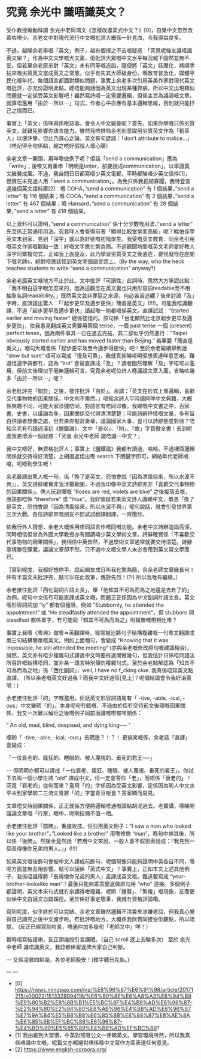 # 究竟 余光中 識唔識英文？

受仆教授煽動拜讀 余光中老師鴻文《怎樣改進英式中文？》[0]，自覺中文忽然改善咗唔少。余老文中對現代流行中文嘅批評大概係一針見血，令我得益良多。

不過，越睇余老舉嘅「英文」例子，越有個揮之不去嘅疑惑：「究竟呢條友識唔識英文架？」作為中文文學嘅大文豪，佢批評大眾嘅中文水平每況越下固然並無不妥。但若果余老原來對「英文」未有同等嘅造詣，隨便將「英文」妖魔化，將順手拈來嘅劣質英文當成英文之常態，似乎有失其大師級身份。喺教育普及化，媒體平民化嘅年代，每個語言都面對類似問題，事實上余老多次引用英美作家對現代英文嘅批評，亦充份證明此點。總唔能夠話因為英文出現某種弊病，所以中文出現類似問題就一定係受英文影響吧！雖然寫詩唔一定需要邏輯，但係主旨為議論嘅文章，就算唔濫用「由於⋯所以⋯」句式，作者心中亦應有基本邏輯思維，否則就只能抒己之情而已。

事實上「英文」係咪真係咁惡毒，會令人中文變差呢？首先，如果你學嘅只係劣質英文，就難免影響你語言能力。雖然我唔排除余老刻意取用劣質英文作為「稻草人」以便評擊，但此乃誅心之論，英文有句諺語：「don’t attribute to malice…」（唔記得全句係點，總之唔好假設人壞心腸）

余老文章一開頭，用咩嚟做例子呢？佢話「send a communication」應為「write」；後嚟又再重申「明明是letter，卻要說成communication」，以舉證英文臃贅成風。不過，我自問日日都寫唔少英文電郵，平時都睇唔少英文信件[1]，但實在未見過人用「send a communication」。為免只係我孤陋寡聞，我特登查過幾個英文語料庫[2]：喺 COHA，”send a communication” 有 1 個結果，”send a letter” 有 116 個結果；喺 COCA，”send a communication” 有 2 個結果，”send a letter” 有 467 個結果；喺 Hansard，”send a communication” 有 28 個結果，”send a letter” 有 418 個結果。

以上資料可以證明，”send a communication” 係十分少數嘅用法，”send a letter” 先至係正常通用用法。究竟咩人會覺得前者「顯得比較堂皇而高級」呢？睇怕係學英文未到家，見到「深字」就以為好勁嘅初階學生。我受嘅英文教育，同余老引用嘅英文作家嘅觀點一致：好嘅文字應化繁為簡。不過聽聞坊間嘅英文老師愛好教人深字同繁複句式，正如我上面提及，此乃學習劣質英文之後遺症，要怪就怪在座閣下嘅老師s，絕對唔應該怪到英文呢個語言頭上。(By the way, who the heck teaches students to write “send a communication” anyway?)

余老老屈英文嘅地方不止於此。文中批評「可讀性」此詞時，竟然大方承認此點：「我不明白這字眼怎麼來的，因為這觀念在英文裏也只用形容詞readable而不用抽象名詞readability。」既然英文並非罪惡之來源，何必苦苦追纏？後來討論「及」字時，直頭語出驚人：「『起步更早及邁步更快』簡直是英文」(!!!)。可能我唔識翻譯，不過「起步更早及邁步更快」讀起嚟一啲都唔係英文。直譯試試：”Started earlier and moving faster” 總係怪怪的。原句係「台北顯然比北京起步更早及邁步更快」，依我愚見翻成英文需要用兩個 tense，一個 past tense 一個 (present) perfect tense，因為兩件事其一已在過去完結，其二卻似乎仍然進行：”Taipei obviously started earlier and has moved faster than Beijing.” 若果要「簡直是英文」，嗰句大概會係「起步更早及至今邁步得更快」吧！至於余老繼續舉例話 “slow but sure” 唔可以寫成「慢及可靠」，我就真係睇唔明佢想表達咩意思喇。難道佢連字典都冇，認為 “but” 會被直譯成「及」？讀者固然理解「及」字唔可以濫用，但前文後理似乎毫無邏輯可言，究竟余老呢位詩人喺議論文章入面，省略咗幾多「由於⋯所以⋯」呢？

余老批評完「關於」之後，接住批評「由於」。余謂：「英文在形式上重邏輯，喜歡交代事物物的因果關係。中文則不盡然。」唔知余詩人平時讀開咩中文典籍，大概係興趣不同，可能大家涉獵唔同，對語言有唔同印像。我睇嘅中文書之中，百家書、史書，以議論為多，因果關係交代得清清楚楚；可能詩辭抒情嘅文章，多有留白供讀者想像之處，但若果你擬寫奏章，議論國家大事，豈可以詩辭態度對待？唔知余老有冇讀過漢初《鹽鐵論》，文中「是以」、「則」、「故」字貫徹全書！去到呢處我更增添一個疑惑：「究竟 余光中老師 識唔識⋯中文？」

我中文唔好，無資格批評人；事實上《鹽鐵論》我都冇讀過，哈哈。不過裡面邏輯關係就交待得好清楚，上網搵返佢出嚟 search 下關鍵字即可。網絡年代老師鳩噏，呃唔到學生嘅！

余老最語出驚人嘅一句，係「換了是英文，恐怕會說『因為清風徐來，所以水波不興』」。英文詩辭確實非我涉獵範圍，不過我印像中英文詩辭亦非「喜歡交代事物物的因果關係」。俾人玩到爛嘅 “Roses are red, violets are blue” 之後接落去嘅，應該都唔係 “therefore” 或 “thus”。我好懷疑若果英文詩人識睇中文，單憑「換了是英文，恐怕會說『因為清風徐來，所以水波不興』」呢句說話，就會引發世界第三次大戰。各位詩辭界嘅朋友不妨試試翻譯翻譯，一齊攬炒。

依我行外人猜想，余老大概係用唔同語言作唔同嘅功能。余老中文詩辭造詣高深，同時相信佢曾為外國大學教授亦有閱讀唔少英文學術文章。詩辭確實係「不喜歡交代事物物的因果關係」，我相信中英皆然，不過學術文章通常就要交待清楚。詩辭意境勝在朦瀧，議論文章卻不然，只不過中文嘅文學人未必會用到英文寫文學而已。

［寫到呢度，我都好想停手。諗起網友成日叫我化繁為簡，奈余老師文章臃長何！仲有半篇文未批評完，點可以在此收筆，愧對先烈！(?!) 所以我唯有繼續。］

余老接住批評「西化副詞片語太長」，舉「他知其不可為而為之地還是去赴了約」為例。呢句中文係冇可能直譯成英文嘅，問題正正係因為*中文*副詞片語太長。英文喺形容詞詞加 “ly” 都有個極限，例如 “Stubbornly, he attended the appointment” 或 “He steadfastly attended the appointment”，但 stubborn 同 steadfast 都係單字，冇可能同「知其不可為而為之」咁複雜嘅嘢相比啩？

事實上我喺《粵典》做粵=>英翻譯時，經常被迫將句子結構複雜嘅一句粵文翻譯成兩三句結構簡單嘅英文。例如上面嗰句，會變成 “Knowing that it was impossible, he still attended the meeting” (亦與余老嘅修改原句嘅建議相合)。誠然，英文亦有唔少複雜句式譯返中文時要拆返開做幾句，但我估計只係唔同語法所容許嘅結構唔同，並非某一語言特別傾向複雜句式。至於余老點解認為「知其不可為而為之地」係「西化副詞」，well, I have no f_cking clue. 我真係唔知英文點直譯。 (所以余老嘅英文好過我？而我中文好過佢[見上]？呢個結論會令我好沮喪喎！)

余老接住批評「的」字嘅濫用。佢話英文形容詞語尾有「 -tive, -able, -ical, -ous」中文變晒「的」。本身呢句冇錯嘅，不過由於佢冇交待前文後理嘅因果關係，我又一次難以解佢之後嘅例子同前面講嘅嘢有咩關係：

“ An old, mad, blind, despised, and dying king── “

嗰啲「 -tive, -able, -ical, -ous」去晒邊？！？！ 更搞笑嘅係，余老話「直譯」會變成：

「一位衰老的、瘋狂的、瞎眼的、被人蔑視的、垂死的君王──」

⋯ 但明明亦都可以譯成「一位衰老、瘋狂、瞎眼、被人蔑視、垂死的君王」。你試下去叫一個小學生將 “old” 譯成中文，佢一定會答你「老」，而唔係「衰老的」！究竟「衰老的」從何而來？濫用「的」字係因為受英文影響，定係因為啲人中文水平未到家學啲二三流文青將「的」字當青豆咁食？答案顯而易見。

文章唔交待因果關係，正正就係方便將邏輯唔通嘅論點胡混過去。老實講，喺睇開議論文章嘅「行家」眼中，呢啲技倆不值一哂。

余老接住批評「前飾」，重施故技。佢引用英文例子：”I saw a man who looked like your brother”。”Looked like a brother” 用嚟修飾 “man”，喺句中排其後，所以係「後飾」。然後余竟然話「若用中文來說，一般人會不假思索說成：『我見到一個長得像你兄弟的男人。』」(!!!)

如果英文嘅後飾句會被中文人譯成前飾句，呢個現像只能夠證明中英各自不同，喺呢方面並無互相影響。點可以話係「英式中文」？事實上，正如本文上述其他例子，我係唔識得將「長得像你兄弟的男人」直譯成英文嘅。難道要寫成 “your-brother-lookalike man”？最後只能夠乖乖變返做原句用 “who” 連接。多個例子都證明，英文本來句式就冇余講得咁複雜，呢啲「腫贅」、「繁複」嘅現像，反而更似係中文白話文自闢蹊徑。至於係好事定壞事，我就冇資格評論嘞。

寫到呢度，似乎終於可以完結。余老文章雖然邏輯不清兼夾涉嫌老屈，但我真心覺得自己讀完之後中文進步咗。冇批評嘅地方，大概係我欣賞同接受佢觀點，所以唔提。 (反正已經寫到咁長，唔通仲加多幾句「老師又中」咩！）

暫時唔寫結語喇，反正頭幾段引言講晒。（自己 scroll 返上去睇多次） 至於 余光中老師 識唔識英文，我諗都係留返俾大家自己判斷。

⋯ 又係凌晨四點幾，各位老師晚安！(錯字聽日先執。)

— —

- [0] https://news.mingpao.com/ins/%E6%96%87%E6%91%98/article/20171215/s00022/1513328994116/%E6%80%8E%E6%A8%A3%E6%94%B9%E9%80%B2%E8%8B%B1%E5%BC%8F%E4%B8%AD%E6%96%87-%E2%94%80%E2%94%80%E8%AB%96%E4%B8%AD%E6%96%87%E7%9A%84%E5%B8%B8%E6%85%8B%E8%88%87%E8%AE%8A%E6%85%8B%EF%BC%88%E6%96%87-%E4%BD%99%E5%85%89%E4%B8%AD%EF%BC%89?
- [1] 我由細到大習慣，中英對照嘅公文一律睇英文。學習環境所然，所以我真係唔識中文嘅，呢篇文亦都絕對唔係喺中文寫作方面表達任何意見。
- [2] https://www.english-corpora.org/


